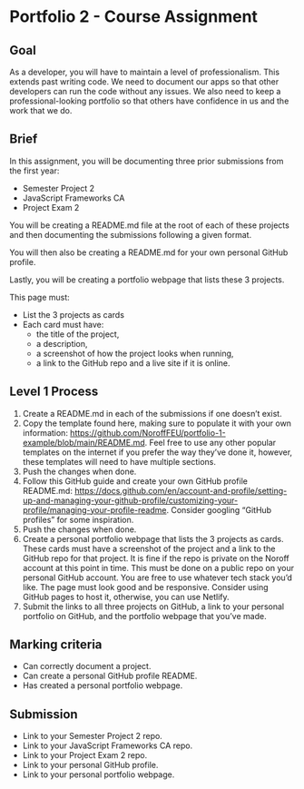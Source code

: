 # Portfolio 2 - Course Assignment

## Goal

As a developer, you will have to maintain a level of professionalism. This extends past writing code. We need to document our apps so that other developers can run the code without any issues. We also need to keep a professional-looking portfolio so that others have confidence in us and the work that we do.

## Brief

In this assignment, you will be documenting three prior submissions from the first year:

- Semester Project 2
- JavaScript Frameworks CA
- Project Exam 2

You will be creating a README.md file at the root of each of these projects and then documenting the submissions following a given format.

You will then also be creating a README.md for your own personal GitHub profile.

Lastly, you will be creating a portfolio webpage that lists these 3 projects.

This page must:

- List the 3 projects as cards
- Each card must have:
  - the title of the project,
  - a description,
  - a screenshot of how the project looks when running,
  - a link to the GitHub repo and a live site if it is online.

## Level 1 Process

1. Create a README.md in each of the submissions if one doesn’t exist.
2. Copy the template found here, making sure to populate it with your own information: https://github.com/NoroffFEU/portfolio-1-example/blob/main/README.md. Feel free to use any other popular templates on the internet if you prefer the way they’ve done it, however, these templates will need to have multiple sections.
3. Push the changes when done.
4. Follow this GitHub guide and create your own GitHub profile README.md: https://docs.github.com/en/account-and-profile/setting-up-and-managing-your-github-profile/customizing-your-profile/managing-your-profile-readme. Consider googling “GitHub profiles” for some inspiration.
5. Push the changes when done.
6. Create a personal portfolio webpage that lists the 3 projects as cards. These cards must have a screenshot of the project and a link to the GitHub repo for that project. It is fine if the repo is private on the Noroff account at this point in time. This must be done on a public repo on your personal GitHub account. You are free to use whatever tech stack you’d like. The page must look good and be responsive. Consider using GitHub pages to host it, otherwise, you can use Netlify.
7. Submit the links to all three projects on GitHub, a link to your personal portfolio on GitHub, and the portfolio webpage that you’ve made.

## Marking criteria

- Can correctly document a project.
- Can create a personal GitHub profile README.
- Has created a personal portfolio webpage.

## Submission

- Link to your Semester Project 2 repo.
- Link to your JavaScript Frameworks CA repo.
- Link to your Project Exam 2 repo.
- Link to your personal GitHub profile.
- Link to your personal portfolio webpage.
